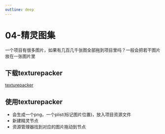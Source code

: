 ```yaml
---
outline: deep
---
```


# 04-精灵图集

一个项目有很多图片，如果有几百几千张图全部拖到项目里吗？一般会把若干图片放在一张图片里

## 下载texturepacker

[texturepacker](https://www.codeandweb.com/texturepacker)

## 使用texturepacker

- 会生成一个png，一个plist(标记图片位置)，放入项目资源文件
- 新建精灵节点
- 资源管理器找到对应的图片拖动到节点
